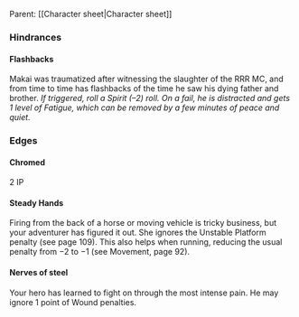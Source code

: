 Parent: [[Character sheet|Character sheet]]
### Hindrances
#### Flashbacks
Makai was traumatized after witnessing the slaughter of the RRR MC, and from time to time has flashbacks of the time he saw his dying father and brother. *If triggered, roll a Spirit (–2) roll. On a fail, he is distracted and gets 1 level of Fatigue, which can be removed by a few minutes of peace and quiet.*

### Edges
#### Chromed
2 IP
#### Steady Hands
Firing from the back of a horse or moving vehicle is tricky business, but your adventurer has figured it out. She ignores the Unstable Platform penalty (see page 109). This also helps when running, reducing the usual penalty from −2 to −1 (see Movement, page 92).
#### Nerves of steel
Your hero has learned to fight on through the most intense pain. He may ignore 1 point of Wound penalties.
